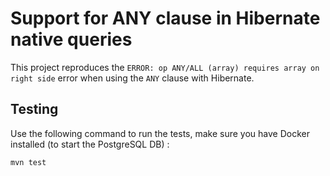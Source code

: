 # Support for ANY clause in Hibernate native queries 

This project reproduces the `ERROR: op ANY/ALL (array) requires array on right side` error when using the `ANY` clause with Hibernate.

## Testing

Use the following command to run the tests, make sure you have Docker installed (to start the PostgreSQL DB) :

```bash
mvn test
```